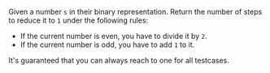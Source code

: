 Given a number `s` in their binary representation. Return the number of steps to reduce it to `1` under the following rules:

- If the current number is even, you have to divide it by `2`.
- If the current number is odd, you have to add `1` to it.

It's guaranteed that you can always reach to one for all testcases.